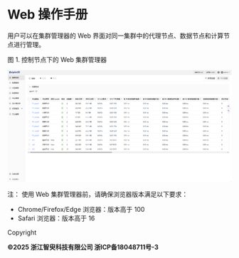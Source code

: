 # Web 操作手册

用户可以在集群管理器的 Web 界面对同一集群中的代理节点、数据节点和计算节点进行管理。

图 1. 控制节点下的 Web 集群管理器

![](../images/web/web_overview.png)

注： 使用 Web 集群管理器前，请确保浏览器版本满足以下要求：

* Chrome/Firefox/Edge 浏览器：版本高于 100
* Safari 浏览器：版本高于 16

Copyright

**©2025 浙江智臾科技有限公司 浙ICP备18048711号-3**
